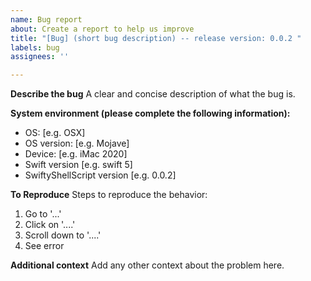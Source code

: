 ```yaml
---
name: Bug report
about: Create a report to help us improve
title: "[Bug] (short bug description) -- release version: 0.0.2 "
labels: bug
assignees: ''

---
```


**Describe the bug**
A clear and concise description of what the bug is.


**System environment (please complete the following information):**
 - OS: [e.g. OSX]
 - OS version: [e.g. Mojave]
 - Device: [e.g. iMac 2020]
 - Swift version [e.g. swift 5]
 - SwiftyShellScript version [e.g. 0.0.2]

**To Reproduce**
Steps to reproduce the behavior:
1. Go to '...'
2. Click on '....'
3. Scroll down to '....'
4. See error

**Additional context**
Add any other context about the problem here.
